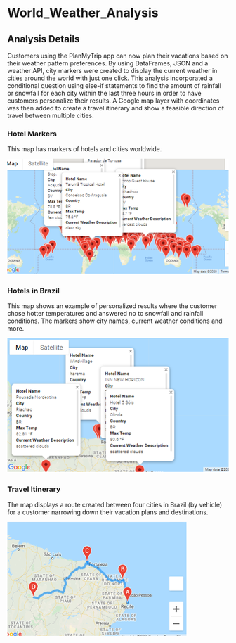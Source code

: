 # World_Weather_Analysis

## Analysis Details
Customers using the PlanMyTrip app can now plan their vacations based on their weather pattern preferences. By using DataFrames, JSON and a weather API, city markers were created to display the current weather in cities around the world with just one click. This analysis incorporated a conditional question using else-if statements to find the amount of rainfall or snowfall for each city within the last three hours in order to have customers personalize their results. A Google map layer with coordinates was then added to create a travel itinerary and show a feasible direction of travel between multiple cities.

### Hotel Markers
This map has markers of hotels and cities worldwide.

![alt text](https://github.com/elenaguilarv/World_Weather_Analysis/blob/master/WeatherPy_vacation_map.PNG)

### Hotels in Brazil
This map shows an example of personalized results where the customer chose hotter temperatures and answered no to snowfall and rainfall conditions. The markers show city names, current weather conditions and more.

![alt text](https://github.com/elenaguilarv/World_Weather_Analysis/blob/master/WeatherPy_travel_map_markers.PNG)

### Travel Itinerary 
The map displays a route created between four cities in Brazil (by vehicle) for a customer narrowing down their vacation plans and destinations. 

![alt text](https://github.com/elenaguilarv/World_Weather_Analysis/blob/master/WeatherPy_travel_map.PNG)
